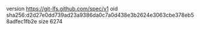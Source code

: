 version https://git-lfs.github.com/spec/v1
oid sha256:d2d27e0dd739ad23a9386da0c7a0d438e3b2624e3063cbe378eb58adfec1fb2e
size 6274
